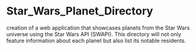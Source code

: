 # Star_Wars_Planet_Directory
 creation of a web application that showcases planets from the Star Wars universe using the Star Wars API (SWAPI). This directory will not only feature information about each planet but also list its notable residents. 
